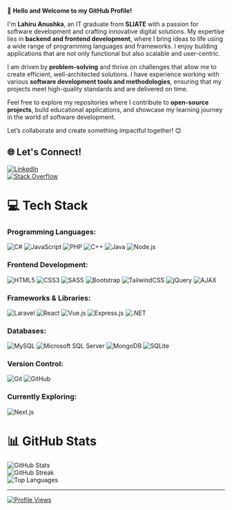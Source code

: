👋 **Hello and Welcome to my GitHub Profile!**

I'm **Lahiru Anushka**, an IT graduate from **SLIATE** with a passion for software development and crafting innovative digital solutions. My expertise lies in **backend and frontend development**, where I bring ideas to life using a wide range of programming languages and frameworks. I enjoy building applications that are not only functional but also scalable and user-centric.

I am driven by **problem-solving** and thrive on challenges that allow me to create efficient, well-architected solutions. I have experience working with various **software development tools and methodologies**, ensuring that my projects meet high-quality standards and are delivered on time.

Feel free to explore my repositories where I contribute to **open-source projects**, build educational applications, and showcase my learning journey in the world of software development.

Let’s collaborate and create something impactful together! 😊

## 🌐 Let's Connect!
[![LinkedIn](https://img.shields.io/badge/LinkedIn-%230077B5.svg?logo=linkedin&logoColor=white)](https://linkedin.com/in/lahiru-anushka)  
[![Stack Overflow](https://img.shields.io/badge/-Stackoverflow-FE7A16?logo=stack-overflow&logoColor=white)](https://stackoverflow.com/users/22661832)

# 💻 Tech Stack

### Programming Languages:
![C#](https://img.shields.io/badge/c%23-%23239120.svg?style=for-the-badge&logo=csharp&logoColor=white)
![JavaScript](https://img.shields.io/badge/javascript-%23323330.svg?style=for-the-badge&logo=javascript&logoColor=%23F7DF1E)
![PHP](https://img.shields.io/badge/php-%23777BB4.svg?style=for-the-badge&logo=php&logoColor=white)
![C++](https://img.shields.io/badge/c++-%2300599C.svg?style=for-the-badge&logo=c%2B%2B&logoColor=white)
![Java](https://img.shields.io/badge/Java-%23ED8B00.svg?style=for-the-badge&logo=openjdk&logoColor=white)
![Node.js](https://img.shields.io/badge/node.js-6DA55F?style=for-the-badge&logo=node.js&logoColor=white)

### Frontend Development:
![HTML5](https://img.shields.io/badge/html5-%23E34F26.svg?style=for-the-badge&logo=html5&logoColor=white)
![CSS3](https://img.shields.io/badge/css3-%231572B6.svg?style=for-the-badge&logo=css3&logoColor=white)
![SASS](https://img.shields.io/badge/SASS-hotpink.svg?style=for-the-badge&logo=sass&logoColor=white)
![Bootstrap](https://img.shields.io/badge/bootstrap-%23563D7C.svg?style=for-the-badge&logo=bootstrap&logoColor=white)
![TailwindCSS](https://img.shields.io/badge/tailwindcss-%2338B2AC.svg?style=for-the-badge&logo=tailwind-css&logoColor=white)
![jQuery](https://img.shields.io/badge/jquery-%230769AD.svg?style=for-the-badge&logo=jquery&logoColor=white)
![AJAX](https://img.shields.io/badge/ajax-%23000000.svg?style=for-the-badge&logo=ajax&logoColor=white)

### Frameworks & Libraries:
![Laravel](https://img.shields.io/badge/laravel-%23FF2D20.svg?style=for-the-badge&logo=laravel&logoColor=white)
![React](https://img.shields.io/badge/react-%2320232a.svg?style=for-the-badge&logo=react&logoColor=%2361DAFB)
![Vue.js](https://img.shields.io/badge/vuejs-%2335495e.svg?style=for-the-badge&logo=vue-dot-js&logoColor=%234FC08D)
![Express.js](https://img.shields.io/badge/express.js-%23404d59.svg?style=for-the-badge&logo=express&logoColor=%2361DAFB)
![.NET](https://img.shields.io/badge/.NET-5C2D91?style=for-the-badge&logo=.net&logoColor=white)

### Databases:
![MySQL](https://img.shields.io/badge/mysql-4479A1.svg?style=for-the-badge&logo=mysql&logoColor=white)
![Microsoft SQL Server](https://img.shields.io/badge/Microsoft%20SQL%20Server-CC2927?style=for-the-badge&logo=microsoft%20sql%20server&logoColor=white)
![MongoDB](https://img.shields.io/badge/mongodb-%2347A248.svg?style=for-the-badge&logo=mongodb&logoColor=white)
![SQLite](https://img.shields.io/badge/sqlite-%2307405e.svg?style=for-the-badge&logo=sqlite&logoColor=white)

### Version Control:
![Git](https://img.shields.io/badge/git-%23F05033.svg?style=for-the-badge&logo=git&logoColor=white)
![GitHub](https://img.shields.io/badge/github-%23121011.svg?style=for-the-badge&logo=github&logoColor=white)

### Currently Exploring:
![Next.js](https://img.shields.io/badge/next.js-%23000000.svg?style=for-the-badge&logo=next-dot-js&logoColor=white)

# 📊 GitHub Stats
![GitHub Stats](https://github-readme-stats.vercel.app/api?username=lahiruanushka&theme=react&hide_border=false&include_all_commits=true&count_private=true)  
![GitHub Streak](https://github-readme-streak-stats.herokuapp.com/?user=lahiruanushka&theme=react&hide_border=false)  
![Top Languages](https://github-readme-stats.vercel.app/api/top-langs/?username=lahiruanushka&theme=react&hide_border=false&layout=compact)

---

[![Profile Views](https://visitcount.itsvg.in/api?id=lahiruanushka&icon=0&color=0)](https://visitcount.itsvg.in)
